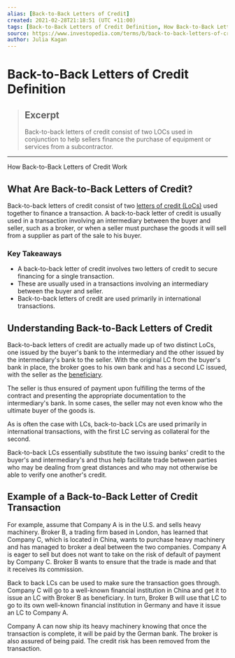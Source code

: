 ```yaml
---
alias: [Back-to-Back Letters of Credit]
created: 2021-02-28T21:18:51 (UTC +11:00)
tags: [Back-to-Back Letters of Credit Definition, How Back-to-Back Letters of Credit Work]
source: https://www.investopedia.com/terms/b/back-to-back-letters-of-credit.asp
author: Julia Kagan
---
```


# Back-to-Back Letters of Credit Definition

> ## Excerpt
> Back-to-back letters of credit consist of two LOCs used in conjunction to help sellers finance the purchase of equipment or services from a subcontractor.

---

How Back-to-Back Letters of Credit Work
## What Are Back-to-Back Letters of Credit?

Back-to-back letters of credit consist of two [letters of credit (LoCs)](https://www.investopedia.com/terms/l/letterofcredit.asp) used together to finance a transaction. A back-to-back letter of credit is usually used in a transaction involving an intermediary between the buyer and seller, such as a broker, or when a seller must purchase the goods it will sell from a supplier as part of the sale to his buyer.

### Key Takeaways

-   A back-to-back letter of credit involves two letters of credit to secure financing for a single transaction.
-   These are usually used in a transactions involving an intermediary between the buyer and seller.
-   Back-to-back letters of credit are used primarily in international transactions.

## Understanding Back-to-Back Letters of Credit

Back-to-back letters of credit are actually made up of two distinct LoCs, one issued by the buyer's bank to the intermediary and the other issued by the intermediary's bank to the seller. With the original LC from the buyer's bank in place, the broker goes to his own bank and has a second LC issued, with the seller as the [beneficiary](https://www.investopedia.com/terms/b/beneficiary.asp).

The seller is thus ensured of payment upon fulfilling the terms of the contract and presenting the appropriate documentation to the intermediary's bank. In some cases, the seller may not even know who the ultimate buyer of the goods is.

As is often the case with LCs, back-to-back LCs are used primarily in international transactions, with the first LC serving as collateral for the second.

Back-to-back LCs essentially substitute the two issuing banks' credit to the buyer's and intermediary's and thus help facilitate trade between parties who may be dealing from great distances and who may not otherwise be able to verify one another's credit.

## Example of a Back-to-Back Letter of Credit Transaction

For example, assume that Company A is in the U.S. and sells heavy machinery. Broker B, a trading firm based in London, has learned that Company C, which is located in China, wants to purchase heavy machinery and has managed to broker a deal between the two companies. Company A is eager to sell but does not want to take on the risk of default of payment by Company C. Broker B wants to ensure that the trade is made and that it receives its commission.

Back to back LCs can be used to make sure the transaction goes through. Company C will go to a well-known financial institution in China and get it to issue an LC with Broker B as beneficiary. In turn, Broker B will use that LC to go to its own well-known financial institution in Germany and have it issue an LC to Company A.

Company A can now ship its heavy machinery knowing that once the transaction is complete, it will be paid by the German bank. The broker is also assured of being paid. The credit risk has been removed from the transaction.
